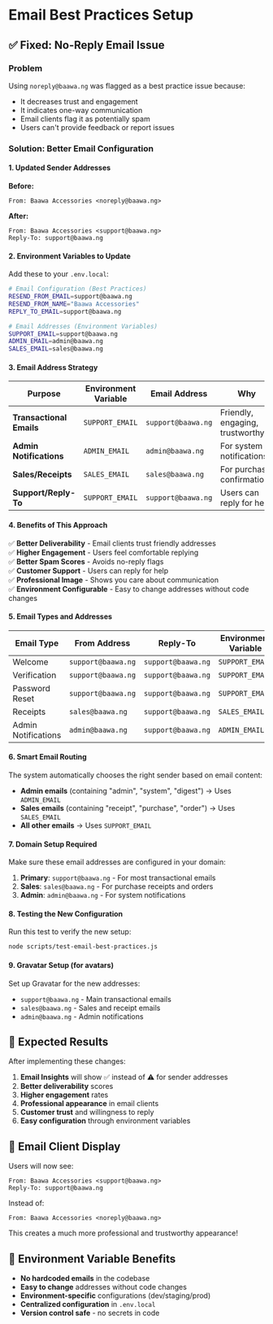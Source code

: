 # Email Best Practices Setup

## ✅ Fixed: No-Reply Email Issue

### Problem
Using `noreply@baawa.ng` was flagged as a best practice issue because:
- It decreases trust and engagement
- It indicates one-way communication
- Email clients flag it as potentially spam
- Users can't provide feedback or report issues

### Solution: Better Email Configuration

#### 1. Updated Sender Addresses

**Before:**
```
From: Baawa Accessories <noreply@baawa.ng>
```

**After:**
```
From: Baawa Accessories <support@baawa.ng>
Reply-To: support@baawa.ng
```

#### 2. Environment Variables to Update

Add these to your `.env.local`:

```bash
# Email Configuration (Best Practices)
RESEND_FROM_EMAIL=support@baawa.ng
RESEND_FROM_NAME="Baawa Accessories"
REPLY_TO_EMAIL=support@baawa.ng

# Email Addresses (Environment Variables)
SUPPORT_EMAIL=support@baawa.ng
ADMIN_EMAIL=admin@baawa.ng
SALES_EMAIL=sales@baawa.ng
```

#### 3. Email Address Strategy

| Purpose | Environment Variable | Email Address | Why |
|---------|---------------------|---------------|-----|
| **Transactional Emails** | `SUPPORT_EMAIL` | `support@baawa.ng` | Friendly, engaging, trustworthy |
| **Admin Notifications** | `ADMIN_EMAIL` | `admin@baawa.ng` | For system notifications |
| **Sales/Receipts** | `SALES_EMAIL` | `sales@baawa.ng` | For purchase confirmations |
| **Support/Reply-To** | `SUPPORT_EMAIL` | `support@baawa.ng` | Users can reply for help |

#### 4. Benefits of This Approach

✅ **Better Deliverability** - Email clients trust friendly addresses  
✅ **Higher Engagement** - Users feel comfortable replying  
✅ **Better Spam Scores** - Avoids no-reply flags  
✅ **Customer Support** - Users can reply for help  
✅ **Professional Image** - Shows you care about communication  
✅ **Environment Configurable** - Easy to change addresses without code changes  

#### 5. Email Types and Addresses

| Email Type | From Address | Reply-To | Environment Variable |
|------------|--------------|----------|---------------------|
| Welcome | `support@baawa.ng` | `support@baawa.ng` | `SUPPORT_EMAIL` |
| Verification | `support@baawa.ng` | `support@baawa.ng` | `SUPPORT_EMAIL` |
| Password Reset | `support@baawa.ng` | `support@baawa.ng` | `SUPPORT_EMAIL` |
| Receipts | `sales@baawa.ng` | `support@baawa.ng` | `SALES_EMAIL` |
| Admin Notifications | `admin@baawa.ng` | `support@baawa.ng` | `ADMIN_EMAIL` |

#### 6. Smart Email Routing

The system automatically chooses the right sender based on email content:

- **Admin emails** (containing "admin", "system", "digest") → Uses `ADMIN_EMAIL`
- **Sales emails** (containing "receipt", "purchase", "order") → Uses `SALES_EMAIL`
- **All other emails** → Uses `SUPPORT_EMAIL`

#### 7. Domain Setup Required

Make sure these email addresses are configured in your domain:

1. **Primary**: `support@baawa.ng` - For most transactional emails
2. **Sales**: `sales@baawa.ng` - For purchase receipts and orders
3. **Admin**: `admin@baawa.ng` - For system notifications

#### 8. Testing the New Configuration

Run this test to verify the new setup:

```bash
node scripts/test-email-best-practices.js
```

#### 9. Gravatar Setup (for avatars)

Set up Gravatar for the new addresses:
- `support@baawa.ng` - Main transactional emails
- `sales@baawa.ng` - Sales and receipt emails
- `admin@baawa.ng` - Admin notifications

## 🎯 Expected Results

After implementing these changes:

1. **Email Insights** will show ✅ instead of ⚠️ for sender addresses
2. **Better deliverability** scores
3. **Higher engagement** rates
4. **Professional appearance** in email clients
5. **Customer trust** and willingness to reply
6. **Easy configuration** through environment variables

## 📧 Email Client Display

Users will now see:
```
From: Baawa Accessories <support@baawa.ng>
Reply-To: support@baawa.ng
```

Instead of:
```
From: Baawa Accessories <noreply@baawa.ng>
```

This creates a much more professional and trustworthy appearance!

## 🔧 Environment Variable Benefits

- **No hardcoded emails** in the codebase
- **Easy to change** addresses without code changes
- **Environment-specific** configurations (dev/staging/prod)
- **Centralized configuration** in `.env.local`
- **Version control safe** - no secrets in code 